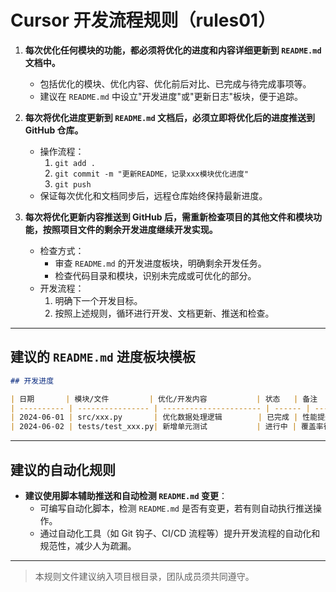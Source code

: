# Cursor 开发流程规则（rules01）

1. **每次优化任何模块的功能，都必须将优化的进度和内容详细更新到 `README.md` 文档中。**  
   - 包括优化的模块、优化内容、优化前后对比、已完成与待完成事项等。
   - 建议在 `README.md` 中设立"开发进度"或"更新日志"板块，便于追踪。

2. **每次将优化进度更新到 `README.md` 文档后，必须立即将优化后的进度推送到 GitHub 仓库。**  
   - 操作流程：  
     1. `git add .`  
     2. `git commit -m "更新README，记录xxx模块优化进度"`  
     3. `git push`  
   - 保证每次优化和文档同步后，远程仓库始终保持最新进度。

3. **每次将优化更新内容推送到 GitHub 后，需重新检查项目的其他文件和模块功能，按照项目文件的剩余开发进度继续开发实现。**  
   - 检查方式：  
     - 审查 `README.md` 的开发进度板块，明确剩余开发任务。
     - 检查代码目录和模块，识别未完成或可优化的部分。
   - 开发流程：  
     1. 明确下一个开发目标。
     2. 按照上述规则，循环进行开发、文档更新、推送和检查。

---

## 建议的 `README.md` 进度板块模板

```markdown
## 开发进度

| 日期       | 模块/文件         | 优化/开发内容           | 状态   | 备注           |
| ---------- | ---------------- | ---------------------- | ------ | -------------- |
| 2024-06-01 | src/xxx.py       | 优化数据处理逻辑        | 已完成 | 性能提升20%    |
| 2024-06-02 | tests/test_xxx.py| 新增单元测试           | 进行中 | 覆盖率待提升   |
```

---

## 建议的自动化规则

- **建议使用脚本辅助推送和自动检测 `README.md` 变更**：
  - 可编写自动化脚本，检测 `README.md` 是否有变更，若有则自动执行推送操作。
  - 通过自动化工具（如 Git 钩子、CI/CD 流程等）提升开发流程的自动化和规范性，减少人为疏漏。

---

> 本规则文件建议纳入项目根目录，团队成员须共同遵守。 